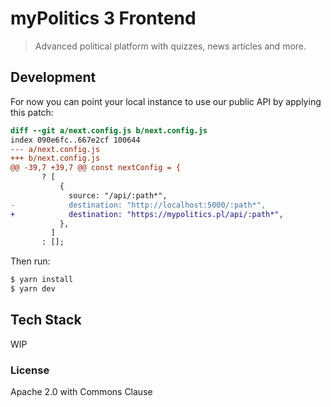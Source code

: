 # myPolitics 3 Frontend

> Advanced political platform with quizzes, news articles and more.

## Development
For now you can point your local instance to use our public API by applying this patch:
```diff
diff --git a/next.config.js b/next.config.js
index 090e6fc..667e2cf 100644
--- a/next.config.js
+++ b/next.config.js
@@ -39,7 +39,7 @@ const nextConfig = {
       ? [
           {
             source: "/api/:path*",
-            destination: "http://localhost:5000/:path*",
+            destination: "https://mypolitics.pl/api/:path*",
           },
         ]
       : [];
```
Then run:
```bash
$ yarn install
$ yarn dev
```

## Tech Stack

WIP

### License

Apache 2.0 with Commons Clause
